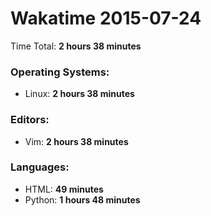 # Wakatime 2015-07-24

Time Total: **2 hours 38 minutes**

### Operating Systems:
- Linux: **2 hours 38 minutes** 

### Editors:
- Vim: **2 hours 38 minutes** 

### Languages:
- HTML: **49 minutes** 
- Python: **1 hours 48 minutes** 

